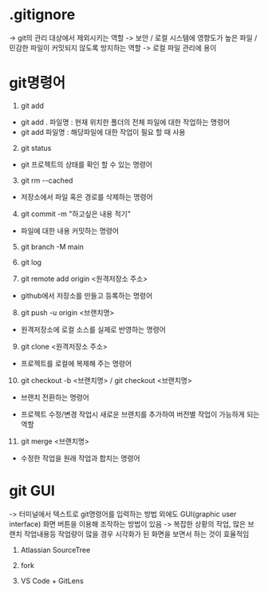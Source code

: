# .gitignore

-> git의 관리 대상에서 제외시키는 역할
-> 보안 / 로컬 시스템에 영향도가 높은 파일 / 민감한 파일이 커밋되지 않도록 방지하는 역할
-> 로컬 파일 관리에 용이

# git명령어

1. git add

- git add . 파일명 : 현재 위치한 폴더의 전체 파일에 대한 작업하는 명령어
- git add 파일명 : 해당파일에 대한 작업이 필요 할 때 사용

2. git status

- git 프로젝트의 상태를 확인 할 수 있는 명령어

3. git rm --cached

- 저장소에서 파일 혹은 경로를 삭제하는 명령어

4. git commit -m "하고싶은 내용 적기"

- 파일에 대한 내용 커밋하는 명령어

5. git branch -M main

6. git log

7. git remote add origin <원격저장소 주소>

- github에서 저장소를 만들고 등록하는 명령어

8. git push -u origin <브랜치명>

- 원격저장소에 로컬 소스를 실제로 반영하는 명령어
  <!-- * git push -u origin main -->
  <!-- * git push -u 최초작업시 설정해두면 다음 작업부터는 생략 가능 -->

9. git clone <원격저장소 주소>

- 프로젝트를 로컬에 복제해 주는 명령어
  <!-- * zip파일 다운로드 vs git clone => .git파일 제외 / .git파일 포함(커밋 / git설정 정보 확인 가능) -->
  <!-- * 프로젝트 소스 변경하기 위해 복제를 해야 하는데 단순 zip파일 다운로드만 하게 되면 협업에 맞지 않기 때문에 git clone을 통해 로컬로 프로젝트를 가져와 수정후 commit, push를 통해 소스 수정후 협업 가능해짐  -->

10. git checkout -b <브랜치명> / git checkout <브랜치명>

- 브랜치 전환하는 명령어

- 프로젝트 수정/변경 작업시 새로운 브랜치를 추가하여 버전별 작업이 가능하게 되는 역할

11. git merge <브랜치명>

- 수정한 작업을 원래 작업과 합치는 명령어
  <!-- * git merge <합칠 브랜치 명> -->
  <!-- * 서로 다른 브랜치의 같은 곳에 위치한 코드가 다를경우 conflict발생(충돌오류 발생) -->

# git GUI

-> 터미널에서 텍스트로 git명령어를 입력하는 방법 외에도 GUI(graphic user interface) 화면 버튼을 이용해 조작하는 방법이 있음
-> 복잡한 상황의 작업, 많은 브랜치 작업내용등 작업량이 많을 경우 시각화가 된 화면을 보면서 하는 것이 효율적임

1. Atlassian SourceTree

2. fork

3. VS Code + GitLens

<!-- * 터미널 명령어가 아닌 그래픽 유저 인터페이스 활용을 통해 직관적으로 작업할 수 있음 -->
<!-- * -->

